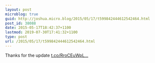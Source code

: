 ```yaml
---
layout: post
microblog: true
guid: http://joshua.micro.blog/2015/05/17/t599842444612542464.html
post_id: 38088
date: 2015-05-17T18:42:37+1100
lastmod: 2019-07-30T17:41:32+1100
type: post
url: /2015/05/17/t599842444612542464.html
---
```

Thanks for the update [t.co/RroCEuWpL...](https://t.co/RroCEuWpL0)
